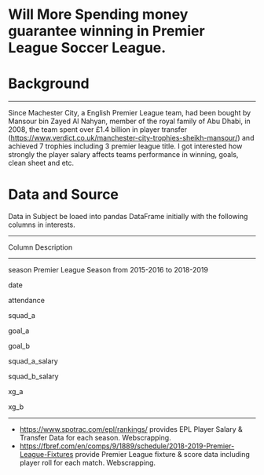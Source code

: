 # Will More Spending money guarantee winning in Premier League Soccer League.



# Background
----------
Since Machester City, a English Premier League team, had been bought by Mansour bin Zayed Al Nahyan, member of the royal family of Abu Dhabi, in 2008, the team spent over £1.4 billion in player transfer (https://www.verdict.co.uk/manchester-city-trophies-sheikh-mansour/) and achieved 7 trophies including 3 premier league title. I got interested how strongly the player salary affects teams performance in winning, goals, clean sheet and etc.

# Data and Source

Data in Subject be loaed into pandas DataFrame initially with the following columns in interests.

----------------   -----------------------
 Column              Description
----------------   -----------------------
season               Premier League Season from 2015-2016 to 2018-2019

date                 

attendance

squad_a

goal_a

goal_b

squad_a_salary

squad_b_salary

xg_a

xg_b
----------------   -----------------------


* https://www.spotrac.com/epl/rankings/ provides EPL Player Salary & Transfer Data for each season. Webscrapping. 
* https://fbref.com/en/comps/9/1889/schedule/2018-2019-Premier-League-Fixtures provide Premier League fixture & score data including player roll for each match. Webscrapping. 
